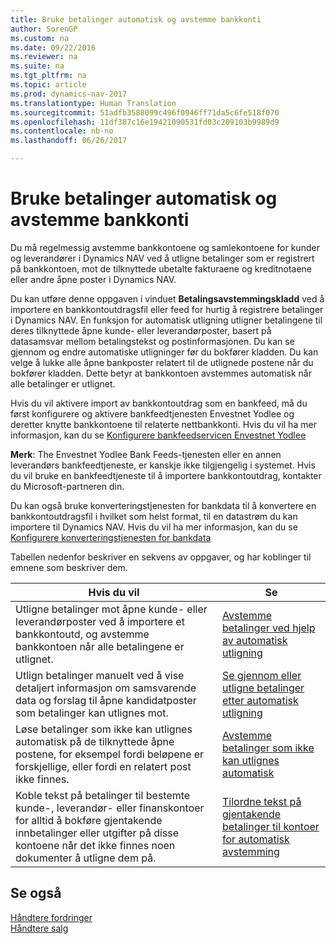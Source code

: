 ```yaml
---
title: Bruke betalinger automatisk og avstemme bankkonti
author: SorenGP
ms.custom: na
ms.date: 09/22/2016
ms.reviewer: na
ms.suite: na
ms.tgt_pltfrm: na
ms.topic: article
ms.prod: dynamics-nav-2017
ms.translationtype: Human Translation
ms.sourcegitcommit: 51adfb3588099c496f0946ff71da5c6fe518f070
ms.openlocfilehash: 11df387c16e19421090531fd03c209103b9989d9
ms.contentlocale: nb-no
ms.lasthandoff: 06/26/2017

---
```


# <a name="apply-payments-automatically-and-reconcile-bank-accounts"></a>Bruke betalinger automatisk og avstemme bankkonti
Du må regelmessig avstemme bankkontoene og samlekontoene for kunder og leverandører i Dynamics NAV ved å utligne betalinger som er registrert på bankkontoen, mot de tilknyttede ubetalte fakturaene og kreditnotaene eller andre åpne poster i Dynamics NAV.

Du kan utføre denne oppgaven i vinduet **Betalingsavstemmingskladd** ved å importere en bankkontoutdragsfil eller feed for hurtig å registrere betalinger i Dynamics NAV. En funksjon for automatisk utligning utligner betalingene til deres tilknyttede åpne kunde- eller leverandørposter, basert på datasamsvar mellom betalingstekst og postinformasjonen. Du kan se gjennom og endre automatiske utligninger før du bokfører kladden. Du kan velge å lukke alle åpne bankposter relatert til de utlignede postene når du bokfører kladden. Dette betyr at bankkontoen avstemmes automatisk når alle betalinger er utlignet.

Hvis du vil aktivere import av bankkontoutdrag som en bankfeed, må du først konfigurere og aktivere bankfeedtjenesten Envestnet Yodlee og deretter knytte bankkontoene til relaterte nettbankkonti. Hvis du vil ha mer informasjon, kan du se [Konfigurere bankfeedservicen Envestnet Yodlee](bank-how-setup-bank-statement-service.md)

**Merk**: The Envestnet Yodlee Bank Feeds-tjenesten eller en annen leverandørs bankfeedtjeneste, er kanskje ikke tilgjengelig i systemet. Hvis du vil bruke en bankfeedtjeneste til å importere bankkontoutdrag, kontakter du Microsoft-partneren din.

Du kan også bruke konverteringstjenesten for bankdata til å konvertere en bankkontoutdragsfil i hvilket som helst format, til en datastrøm du kan importere til Dynamics NAV. Hvis du vil ha mer informasjon, kan du se [Konfigurere konverteringstjenesten for bankdata](bank-how-setup-bank-data-conversion-service.md)

Tabellen nedenfor beskriver en sekvens av oppgaver, og har koblinger til emnene som beskriver dem.

|Hvis du vil |Se |
|---|----|
|Utligne betalinger mot åpne kunde- eller leverandørposter ved å importere et bankkontoutd, og avstemme bankkontoen når alle betalingene er utlignet. | [Avstemme betalinger ved hjelp av automatisk utligning](receivables-how-reconcile-payments-auto-application.md) |
|Utlign betalinger manuelt ved å vise detaljert informasjon om samsvarende data og forslag til åpne kandidatposter som betalinger kan utlignes mot. | [Se gjennom eller utligne betalinger etter automatisk utligning](receivables-how-review-apply-payments-auto-application.md)
|Løse betalinger som ikke kan utlignes automatisk på de tilknyttede åpne postene, for eksempel fordi beløpene er forskjellige, eller fordi en relatert post ikke finnes. | [Avstemme betalinger som ikke kan utlignes automatisk](receivables-how-reconcile-payments-cannot-apply-auto.md)
|Koble tekst på betalinger til bestemte kunde-, leverandør- eller finanskontoer for alltid å bokføre gjentakende innbetalinger eller utgifter på disse kontoene når det ikke finnes noen dokumenter å utligne dem på.| [Tilordne tekst på gjentakende betalinger til kontoer for automatisk avstemming](receivables-how-map-text-recurring-payments-accounts-auto-reconcilliation.md)|

## <a name="see-also"></a>Se også
[Håndtere fordringer](receivables-manage-receivables.md)  
[Håndtere salg](sales-manage-sales.md)


